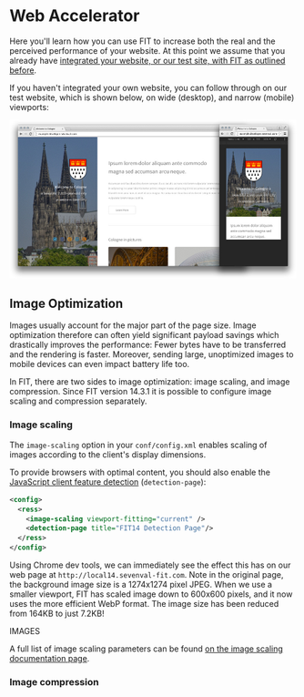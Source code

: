 # Web Accelerator

Here you'll learn how you can use FIT to increase both the real and the perceived performance of your website. At this point we assume that you already have [integrated your website, or our test site, with FIT as outlined before](https://developer.sevenval.com/start/tutorials/integration.html).

If you haven't integrated your own website, you can follow through on our test website, which is shown below, on wide (desktop), and narrow (mobile) viewports:

![FIT demo site](https://raw.githubusercontent.com/ruborg/sevenval-tutorials/master/web-accelerator/images/fit-demo-site.jpg "FIT demo site, viwed on large and small viewports")

## Image Optimization

Images usually account for the major part of the page size. Image optimization therefore can often yield significant payload savings which drastically improves the performance: Fewer bytes have to be transferred and the rendering is faster. Moreover, sending large, unoptimized images to mobile devices can even impact battery life too.

In FIT, there are two sides to image optimization: image scaling, and image compression. Since FIT version 14.3.1 it is possible to configure image scaling and compression separately.

### Image scaling

The `image-scaling` option in your `conf/config.xml` enables scaling of images according to the client's display dimensions.

To provide browsers with optimal content, you should also enable the [JavaScript client feature detection](https://developer.sevenval.com/docs/current/ress/DC_detectionPage.html) (`detection-page`):

```xml
<config>
  <ress>
    <image-scaling viewport-fitting="current" />
    <detection-page title="FIT14 Detection Page"/>
  </ress>
</config>
```

Using Chrome dev tools, we can immediately see the effect this has on our web page at `http://local14.sevenval-fit.com`. Note in the original page, the background image size is a 1274x1274 pixel JPEG. When we use a smaller viewport, FIT has scaled image down to 600x600 pixels, and it now uses the more efficient WebP format. The image size has been reduced from 164KB to just 7.2KB!

IMAGES

A full list of image scaling parameters can be found [on the image scaling documentation page](https://developer.sevenval.com/docs/current/ress/Image_Scaling.html).

### Image compression



